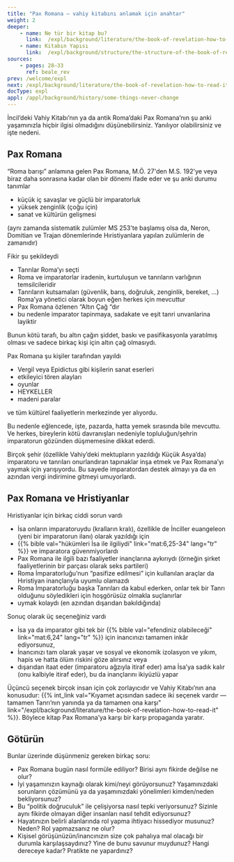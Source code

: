 ```yaml
---
title: "Pax Romana — vahiy kitabını anlamak için anahtar"
weight: 2
deeper:
    - name: Ne tür bir kitap bu?
      link:  /expl/background/literature/the-book-of-revelation-how-to-read-it
    - name: Kitabın Yapısı
      link:  /expl/background/structure/the-structure-of-the-book-of-revelation
sources:
    - pages: 28–33
      ref: beale_rev
prev: /welcome/expl
next: /expl/background/literature/the-book-of-revelation-how-to-read-it
docType: expl
appl: /appl/background/history/some-things-never-change
---
```


İncil’deki Vahiy Kitabı’nın ya da antik Roma’daki Pax Romana’nın şu anki yaşamınızla hiçbir ilgisi olmadığını düşünebilirsiniz. Yanılıyor olabilirsiniz ve işte nedeni.

## Pax Romana

<a name="879e"></a>
“Roma barışı” anlamına gelen Pax Romana, M.Ö. 27'den M.S. 192'ye veya biraz daha sonrasına kadar olan bir dönemi ifade eder ve şu anki durumu tanımlar

- küçük iç savaşlar ve güçlü bir imparatorluk
- yüksek zenginlik (çoğu için)
- sanat ve kültürün gelişmesi

(aynı zamanda sistematik zulümler MS 253'te başlamış olsa da, Neron, Domitian ve Trajan dönemlerinde Hıristiyanlara yapılan zulümlerin de zamanıdır)

Fikir şu şekildeydi

- Tanrılar Roma’yı seçti
- Roma ve imparatorlar iradenin, kurtuluşun ve tanrıların varlığının temsilcileridir
- Tanrıların kutsamaları (güvenlik, barış, doğruluk, zenginlik, bereket, …) Roma’ya yönetici olarak boyun eğen herkes için mevcuttur
- Pax Romana özlenen “Altın Çağ “dır
- bu nedenle i̇mparator tapinmaya, sadakate ve eşi̇t tanri unvanlarina layiktir

Bunun kötü tarafı, bu altın çağın şiddet, baskı ve pasifikasyonla yaratılmış olması ve sadece birkaç kişi için altın çağ olmasıydı.

Pax Romana şu kişiler tarafından yayıldı

- Vergil veya Epidictus gibi kişilerin sanat eserleri
- etkileyici tören alayları
- oyunlar
- HEYKELLER
- madeni paralar

ve tüm kültürel faaliyetlerin merkezinde yer alıyordu.

Bu nedenle eğlencede, işte, pazarda, hatta yemek sırasında bile mevcuttu. Ve herkes, bireylerin kötü davranışları nedeniyle topluluğun/şehrin imparatorun gözünden düşmemesine dikkat ederdi.

Birçok şehir (özellikle Vahiy’deki mektupların yazıldığı Küçük Asya’da) imparatoru ve tanrıları onurlandıran tapınaklar inşa etmek ve Pax Romana’yı yaymak için yarışıyordu. Bu sayede imparatordan destek almayı ya da en azından vergi indirimine gitmeyi umuyorlardı.

## Pax Romana ve Hristiyanlar

<a name="ec0d"></a>
Hıristiyanlar için birkaç ciddi sorun vardı

- İsa onların imparatoruydu (kralların kralı), özellikle de İnciller euangeleon (yeni bir imparatorun ilanı) olarak yazıldığı için
- {{% bible val="hükümleri İsa ile ilgiliydi" link="mat:6,25-34" lang="tr" %}} ve imparatora güvenmiyorlardı
- Pax Romana ile ilgili bazı faaliyetler inançlarına aykırıydı (örneğin şirket faaliyetlerinin bir parçası olarak seks partileri)
- Roma İmparatorluğu’nun “pasifize edilmesi” için kullanılan araçlar da Hıristiyan inançlarıyla uyumlu olamazdı
- Roma İmparatorluğu başka Tanrıları da kabul ederken, onlar tek bir Tanrı olduğunu söyledikleri için hoşgörüsüz olmakla suçlanırlar
- uymak kolaydı (en azından dışarıdan bakıldığında)

Sonuç olarak üç seçeneğiniz vardı

- İsa ya da imparator gibi tek bir {{% bible val="efendiniz olabileceği" link="mat:6,24" lang="tr" %}} için inancınızı tamamen inkâr ediyorsunuz,
- İnancınızı tam olarak yaşar ve sosyal ve ekonomik izolasyon ve yıkım, hapis ve hatta ölüm riskini göze alırsınız veya
- dışarıdan itaat eder (imparatoru ağzıyla itiraf eder) ama İsa’ya sadık kalır (onu kalbiyle itiraf eder), bu da inançlarını ikiyüzlü yapar

Üçüncü seçenek birçok insan için çok zorlayıcıdır ve Vahiy Kitabı’nın ana konusudur: {{% int_link val="Kıyamet açısından sadece iki seçenek vardır — tamamen Tanrı’nın yanında ya da tamamen ona karşı" link="/expl/background/literature/the-book-of-revelation-how-to-read-it" %}}. Böylece kitap Pax Romana’ya karşı bir karşı propaganda yaratır.

## Götürün

<a name="9eaf"></a>
Bunlar üzerinde düşünmeniz gereken birkaç soru:

- Pax Romana bugün nasıl formüle ediliyor? Birisi aynı fikirde değilse ne olur?
- İyi yaşamınızın kaynağı olarak kimi/neyi görüyorsunuz? Yaşamınızdaki sorunların çözümünü ya da yaşamınızdaki yönelimleri kimden/neden bekliyorsunuz?
- Bu “politik doğruculuk” ile çelişiyorsa nasıl tepki veriyorsunuz? Sizinle aynı fikirde olmayan diğer insanları nasıl tehdit ediyorsunuz?
- Hayatınızın belirli alanlarında rol yapma ihtiyacı hissediyor musunuz? Neden? Rol yapmazsanız ne olur?
- Kişisel görüşünüzün/inancınızın size çok pahalıya mal olacağı bir durumla karşılaşsaydınız? Yine de bunu savunur muydunuz? Hangi dereceye kadar? Pratikte ne yapardınız?
